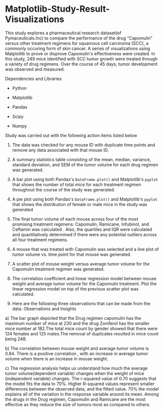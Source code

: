 # Matplotlib-Study-Result-Visualizations

This study explores a pharmaceutical research dataset(of Pymaceuticals.Inc) to compare the performance of the drug "Capomulin" versus other treatment regimens for squamous cell carcinoma (SCC), a commonly occuring form of skin cancer. A series of visualizations using Matplotlib to prove or disprove Capomulin's effectiveness were created.
In this study, 249 mice identified with SCC tumor growth were treated through a variety of drug regimens. Over the course of 
45 days, tumor development was observed and measured. 

Dependencies and Libraries

* Python

* Matplotlib

* Pandas

* Scipy

* Numpy

Study was carried out with the following action items listed below

1. The data was checked for any mouse ID with duplicate time points and remove any data associated with that mouse ID.

2. A summary statistics table consisting of the mean, median, variance, standard deviation, and SEM of the tumor volume for each drug regimen was generated.

3. A bar plot using both Pandas's `DataFrame.plot()` and Matplotlib's `pyplot` that shows the number of total mice for each treatment regimen throughout the course of the study was generated.

4. A pie plot using both Pandas's `DataFrame.plot()` and Matplotlib's `pyplot` that shows the distribution of female or male mice in the study was generated

5. The final tumor volume of each mouse across four of the most promising treatment regimens: Capomulin, Ramicane, Infubinol, and Ceftamin was calculated . Also, the quartiles and IQR were calculated and quantitatively determined if there were any potential outliers across all four treatment regimens.

6. A mouse that was treated with Capomulin was selected and a line plot of tumor volume vs. time point for that mouse was generated.

7. A scatter plot of mouse weight versus average tumor volume for the Capomulin treatment regimen was generated.

8. The correlation coefficient and linear regression model between mouse weight and average tumor volume for the Capomulin treatment. Plot the linear regression model on top of the previous scatter plot was calculated.

9. Here are the following three observations that can be made from the data.
Observations and Insights

a) The bar graph depicted that the Drug regimen capomulin has the maximum number of mice at 230 and the drug Zoniferol has the smaller mice number at 182.The total mice count by gender showed that there were 124 females and 125 males.The removal of duplicates resulted in mice count being 248.

b) The correlation between mouse weight and average tumor volume is 0.84. There is a positive correlation , with an increase in average tumor volume when there is an increase in mouse weight.

c) The regression analysis helps us understand how much the average tumor volume(dependent variable) changes when the weight of mice (independent variable) changes. The r-squared value of 0.70 suggests that the model fits the data to 70%. Higher R-squared values represent smaller differences between the observed data, and the fitted value. 70% the model explains all of the variation in the response variable around its mean. Among the drugs in the Drug regimen, Capomulin and Ramicane are the most effective as they reduce the size of tumors most as compared to others.
